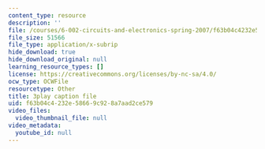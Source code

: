 ```yaml
---
content_type: resource
description: ''
file: /courses/6-002-circuits-and-electronics-spring-2007/f63b04c4232e58669c928a7aad2ce579_9RqFFlZgf60.vtt
file_size: 51566
file_type: application/x-subrip
hide_download: true
hide_download_original: null
learning_resource_types: []
license: https://creativecommons.org/licenses/by-nc-sa/4.0/
ocw_type: OCWFile
resourcetype: Other
title: 3play caption file
uid: f63b04c4-232e-5866-9c92-8a7aad2ce579
video_files:
  video_thumbnail_file: null
video_metadata:
  youtube_id: null
---
```

